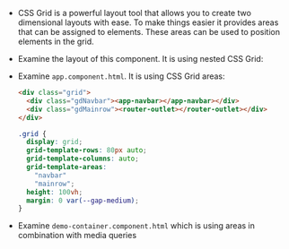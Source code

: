 - CSS Grid is a powerful layout tool that allows you to create two dimensional layouts with ease. To make things easier it provides areas that can be assigned to elements. These areas can be used to position elements in the grid. 

- Examine the layout of this component. It is using nested CSS Grid:

- Examine `app.component.html`. It is using CSS Grid areas:

  ```html
  <div class="grid">
    <div class="gdNavbar"><app-navbar></app-navbar></div>
    <div class="gdMainrow"><router-outlet></router-outlet></div>
  </div>
  ```

  ```css
  .grid {
    display: grid;
    grid-template-rows: 80px auto;
    grid-template-columns: auto;
    grid-template-areas: 
      "navbar"
      "mainrow";
    height: 100vh;
    margin: 0 var(--gap-medium);
  }
  ```

- Examine `demo-container.component.html` which is using areas in combination with media queries
